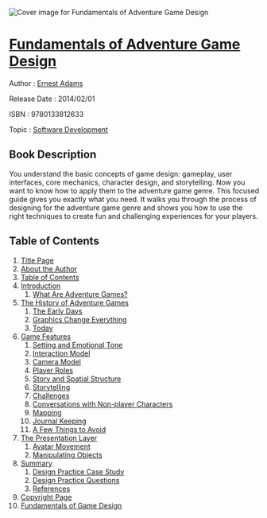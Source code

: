 ![Cover image for Fundamentals of Adventure Game Design](https://imgdetail.ebookreading.net/cover/cover/software_development/EB9780133812633.jpg)

[Fundamentals of Adventure Game Design](https://ebookreading.net/view/book/Fundamentals+of+Adventure+Game+Design-EB9780133812633_1.html "Fundamentals of Adventure Game Design")
====================================================================================================================

Author : [Ernest Adams](https://ebookreading.net/search/author/Ernest+Adams)

Release Date : 2014/02/01

ISBN : 9780133812633

Topic : [Software Development](https://ebookreading.net/search/category/software-development)

Book Description
-----------------

You understand the basic concepts of game design: gameplay, user interfaces, core mechanics, character design, and storytelling. Now you want to know how to apply them to the adventure game genre. This focused guide gives you exactly what you need. It walks you through the process of designing for the adventure game genre and shows you how to use the right techniques to create fun and challenging experiences for your players.
              
Table of Contents
-----------------

1. [Title Page](https://ebookreading.net/view/book/Fundamentals+of+Adventure+Game+Design-EB9780133812633_2.html)
1. [About the Author](https://ebookreading.net/view/book/Fundamentals+of+Adventure+Game+Design-EB9780133812633_3.html)
1. [Table of Contents](https://ebookreading.net/view/book/Fundamentals+of+Adventure+Game+Design-EB9780133812633_4.html)
1. [Introduction](https://ebookreading.net/view/book/Fundamentals+of+Adventure+Game+Design-EB9780133812633_5.html)
    1. [What Are Adventure Games?](https://ebookreading.net/view/book/Fundamentals+of+Adventure+Game+Design-EB9780133812633_5.html#ch01lev1sec1)
1. [The History of Adventure Games](https://ebookreading.net/view/book/Fundamentals+of+Adventure+Game+Design-EB9780133812633_6.html)
    1. [The Early Days](https://ebookreading.net/view/book/Fundamentals+of+Adventure+Game+Design-EB9780133812633_6.html#ch02lev2sec2)
    1. [Graphics Change Everything](https://ebookreading.net/view/book/Fundamentals+of+Adventure+Game+Design-EB9780133812633_6.html#ch03lev3sec3)
    1. [Today](https://ebookreading.net/view/book/Fundamentals+of+Adventure+Game+Design-EB9780133812633_6.html#ch04lev4sec4)
1. [Game Features](https://ebookreading.net/view/book/Fundamentals+of+Adventure+Game+Design-EB9780133812633_7.html)
    1. [Setting and Emotional Tone](https://ebookreading.net/view/book/Fundamentals+of+Adventure+Game+Design-EB9780133812633_7.html#ch05lev5sec5)
    1. [Interaction Model](https://ebookreading.net/view/book/Fundamentals+of+Adventure+Game+Design-EB9780133812633_7.html#ch06lev6sec6)
    1. [Camera Model](https://ebookreading.net/view/book/Fundamentals+of+Adventure+Game+Design-EB9780133812633_7.html#ch07lev7sec7)
    1. [Player Roles](https://ebookreading.net/view/book/Fundamentals+of+Adventure+Game+Design-EB9780133812633_7.html#ch08lev8sec8)
    1. [Story and Spatial Structure](https://ebookreading.net/view/book/Fundamentals+of+Adventure+Game+Design-EB9780133812633_7.html#ch09lev9sec9)
    1. [Storytelling](https://ebookreading.net/view/book/Fundamentals+of+Adventure+Game+Design-EB9780133812633_7.html#ch10lev10sec10)
    1. [Challenges](https://ebookreading.net/view/book/Fundamentals+of+Adventure+Game+Design-EB9780133812633_7.html#ch11lev11sec11)
    1. [Conversations with Non-player Characters](https://ebookreading.net/view/book/Fundamentals+of+Adventure+Game+Design-EB9780133812633_7.html#ch12lev12sec12)
    1. [Mapping](https://ebookreading.net/view/book/Fundamentals+of+Adventure+Game+Design-EB9780133812633_7.html#ch13lev13sec13)
    1. [Journal Keeping](https://ebookreading.net/view/book/Fundamentals+of+Adventure+Game+Design-EB9780133812633_7.html#ch14lev14sec14)
    1. [A Few Things to Avoid](https://ebookreading.net/view/book/Fundamentals+of+Adventure+Game+Design-EB9780133812633_7.html#ch15lev15sec15)
1. [The Presentation Layer](https://ebookreading.net/view/book/Fundamentals+of+Adventure+Game+Design-EB9780133812633_8.html)
    1. [Avatar Movement](https://ebookreading.net/view/book/Fundamentals+of+Adventure+Game+Design-EB9780133812633_8.html#ch16lev16sec16)
    1. [Manipulating Objects](https://ebookreading.net/view/book/Fundamentals+of+Adventure+Game+Design-EB9780133812633_8.html#ch17lev17sec17)
1. [Summary](https://ebookreading.net/view/book/Fundamentals+of+Adventure+Game+Design-EB9780133812633_9.html)
    1. [Design Practice Case Study](https://ebookreading.net/view/book/Fundamentals+of+Adventure+Game+Design-EB9780133812633_9.html#ch18lev18sec18)
    1. [Design Practice Questions](https://ebookreading.net/view/book/Fundamentals+of+Adventure+Game+Design-EB9780133812633_9.html#ch19lev19sec19)
    1. [References](https://ebookreading.net/view/book/Fundamentals+of+Adventure+Game+Design-EB9780133812633_9.html#ch20lev20sec20)
1. [Copyright Page](https://ebookreading.net/view/book/Fundamentals+of+Adventure+Game+Design-EB9780133812633_10.html)
1. [Fundamentals of Game Design](https://ebookreading.net/view/book/Fundamentals+of+Adventure+Game+Design-EB9780133812633_11.html)
